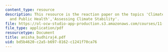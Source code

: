 ```yaml
---
content_type: resource
description: This resource is the reaction paper on the topics 'Climate Instability
  and Public Health','Assessing Climate Stability'.
file: https://ol-ocw-studio-app-production.s3.amazonaws.com/courses/11-941-disaster-vulnerability-and-resilience-spring-2005/bd5b4620c2a5b6978162c1241f70ca76_anisha_budhiraj4.pdf
file_type: application/pdf
resourcetype: Document
title: anisha_budhiraj4.pdf
uid: bd5b4620-c2a5-b697-8162-c1241f70ca76
---
```

